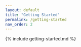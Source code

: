 ```yaml
---
layout: default
title: "Getting Started"
permalink: /getting-started
nav_order: 2
---
```


{% include getting-started.md %}